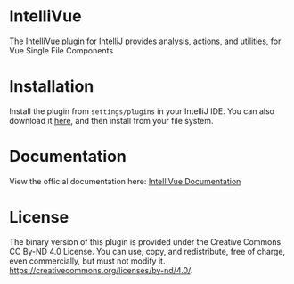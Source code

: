 # IntelliVue
The IntelliVue plugin for IntelliJ provides analysis, actions, and utilities, for Vue Single File Components

# Installation
Install the plugin from `settings/plugins` in your IntelliJ IDE.  You can also download it [here]( https://plugins.jetbrains.com/plugin/12014-intellivue), and then install from your file system.

# Documentation
View the official documentation here: [IntelliVue Documentation](https://www.twelvetone.tv/docs/developer-tools/intellij-plugins/intellivue)

# License
The binary version of this plugin is provided under the Creative Commons CC By-ND 4.0 License.
You can use, copy, and redistribute, free of charge, even commercially, but must not modify it.
<a href="https://creativecommons.org/licenses/by-nd/4.0/" target='_blank'>https://creativecommons.org/licenses/by-nd/4.0/</a>.
